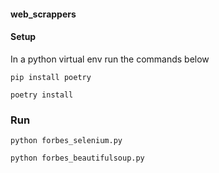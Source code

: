 #### web_scrappers

#### Setup

In a python virtual env run the commands below

`pip install poetry`

`poetry install`

### Run

`python forbes_selenium.py`

`python forbes_beautifulsoup.py`

